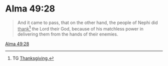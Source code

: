# Alma 49:28

> And it came to pass, that on the other hand, the people of Nephi did <u>thank</u>[^a] the Lord their God, because of his matchless power in delivering them from the hands of their enemies.

[Alma 49:28](https://www.churchofjesuschrist.org/study/scriptures/bofm/alma/49?lang=eng&id=p28#p28)


[^a]: TG [Thanksgiving.](https://www.churchofjesuschrist.org/study/scriptures/tg/thanksgiving?lang=eng)
